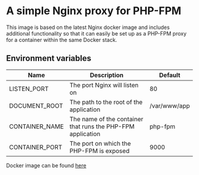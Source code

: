 # A simple Nginx proxy for PHP-FPM

This image is based on the latest Nginx docker image and includes additional functionality so that it can easily be set
up as a PHP-FPM proxy for a container within the same Docker stack.

## Environment variables

| Name           | Description                                                 | Default      |
|----------------|-------------------------------------------------------------|--------------|
| LISTEN_PORT    | The port Nginx will listen on                               | 80           |
| DOCUMENT_ROOT  | The path to the root of the application                     | /var/www/app |
| CONTAINER_NAME | The name of the container that runs the PHP-FPM application | php-fpm      |
| CONTAINER_PORT | The port on which the PHP-FPM is exposed                    | 9000         |

Docker image can be found [here](https://hub.docker.com/repository/docker/hercdottech/docker-nginx-fpm-proxy/general)